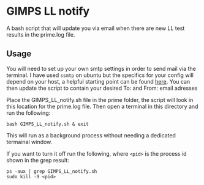# GIMPS LL notify

A bash script that will update you via email when there are new LL test results
in the prime.log file. 

## Usage

You will need to set up your own smtp settings in order to send mail via the
terminal. I have used `ssmtp` on ubuntu but the specifics for your config will
depend on your host, a helpful starting point can be found 
[here](https://wiki.archlinux.org/index.php/SSMTP). You can then update the 
script to contain your desired To: and From: email adresses

Place the GIMPS_LL_notify.sh file in the prime folder, the script will look
in this location for the prime.log file. Then open a terminal in this directory
and run the following: 

```
bash GIMPS_LL_notify.sh & exit
```

This will run as a background process without needing a dedicated termainal
window.

If you want to turn it off run the following, where `<pid>` is the process id shown in the grep result:
  
```
ps -aux | grep GIMPS_LL_notify.sh
sudo kill -9 <pid>
```
